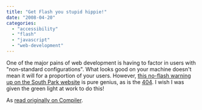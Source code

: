 ```yaml
---
title: "Get Flash you stupid hippie!"
date: "2008-04-20"
categories: 
  - "accessibility"
  - "flash"
  - "javascript"
  - "web-development"
---
```


One of the major pains of web development is having to factor in users with "non-standard configurations". What looks good on your machine doesn't mean it will for a proportion of your users. However, [this no-flash warning up on the South Park website](http://www.southparkstudios.com/layout/skin_v3/img/home/noflash.gif) is pure genius, as is the [404](http://www.southparkstudios.com/layout/skin_v3/img/404/error.jpg). I wish I was given the green light at work to do this!

As [read originally on Compiler](http://blog.wired.com/monkeybites/2008/04/cartman-berates.html).
